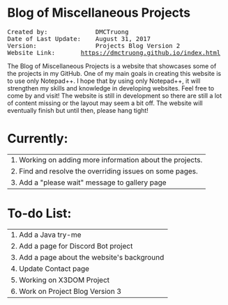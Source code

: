 # Blog of Miscellaneous Projects
<pre>
Created by:             DMCTruong
Date of Last Update:    August 31, 2017
Version:                Projects Blog Version 2
Website Link:		<a href="https://dmctruong.github.io/index.html">https://dmctruong.github.io/index.html</a>
</pre>


The Blog of Miscellaneous Projects is a website that showcases some of the projects in my GitHub. One of my main goals in creating this website is to use only Notepad++. I hope that by using only Notepad++, it will strengthen my skills and knowledge in developing websites. Feel free to come by and visit! The website is still in development so there are still a lot of content missing or the layout may seem a bit off. The website will eventually finish but until then, please hang tight!

# Currently:
||
|:------------------------------------------------------|
|1. Working on adding more information about the projects. |
|2. Find and resolve the overriding issues on some pages.|
|3. Add a "please wait" message to gallery page |


# To-do List:
||
|:----------------------------------------------------|
|1. Add a Java try-me |
|2. Add a page for Discord Bot project |
|3. Add a page about the website's background |
|4. Update Contact page |
|5. Working on X3DOM Project |
|6. Work on Project Blog Version 3|
